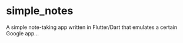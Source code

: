 # simple_notes

A simple note-taking app written in Flutter/Dart that emulates a certain Google app...